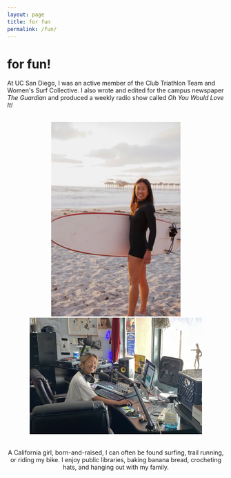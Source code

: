 ```yaml
---
layout: page
title: for fun
permalink: /fun/
---
```

# for fun!

At UC San Diego, I was an active member of the Club Triathlon Team and Women's Surf Collective. I also wrote and edited for the campus newspaper *The Guardian* and produced a weekly radio show called *Oh You Would Love It!*

<br>

<div style="text-align: center;">

  <img src="/assets/images/surf.jpeg" alt="me" width="300">
  <img src="/assets/images/radio.jpeg" alt="me" width="400">

<div>

<br>

A California girl, born-and-raised, I can often be found surfing, trail running, or riding my bike. I enjoy public libraries, baking banana bread, crocheting hats, and hanging out with my family.
